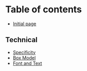 # Table of contents

* [Initial page](README.md)

## Technical

* [Specificity](technical/specificity.md)
* [Box Model](technical/box-model.md)
* [Font and Text](font-and-text.md)

